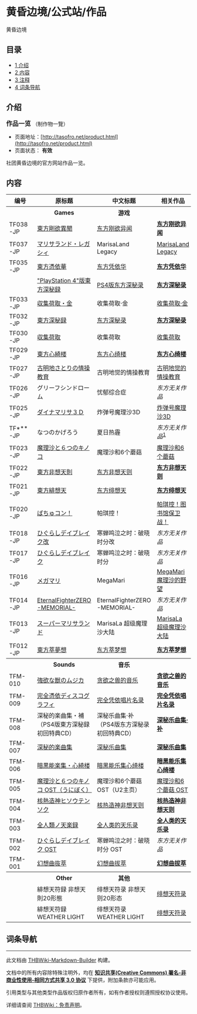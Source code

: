 # 黄昏边境/公式站/作品

<!-- source html: G:\repos\THBWiki-Markdown-Builder\THBWikiMarkdown\Temp\main\a\a9\ns0%3A%E9%BB%84%E6%98%8F%E8%BE%B9%E5%A2%83%2F%E5%85%AC%E5%BC%8F%E7%AB%99%2F%E4%BD%9C%E5%93%81.html -->

黄昏边境


## 目录

- [1 介绍](#介绍)
- [2 内容](#内容)
- [3 注释](#注释)
- [4 词条导航](#词条导航)





## 介绍
  
<big> **作品一览** </big>（制作物一覽）
  

- 页面地址：[http://tasofro.net/product.html](http://tasofro.net/product.html)
- 页面状态： **有效** 

  
社团黄昏边境的官方网站作品一览。
  


## 内容

<table>

<tbody><tr>
<th>编号</th>
<th>原标题</th>
<th>中文标题</th>
<th>相关作品
</th></tr>
<tr>
<th></th>
<th>Games</th>
<th>游戏</th>
<th>
</th></tr>
<tr>
<td>TF038-JP</td>
<td><a rel="nofollow" class="external text" href="http://tasofro.net/touhou175/index.html">東方剛欲異聞</a></td>
<td><a href="./黄昏边境-东方刚欲异闻.md" title="黄昏边境/东方刚欲异闻">东方刚欲异闻</a></td>
<td><b><a href="./东方刚欲异闻.md" title="东方刚欲异闻">东方刚欲异闻</a></b>
</td></tr>
<tr>
<td>TF037-JP</td>
<td><a rel="nofollow" class="external text" href="http://tasofro.net/marilega/index.html">マリサランド・レガシィ</a></td>
<td>MarisaLand Legacy</td>
<td><a href="./マリサランド・レガシィ.md" title="マリサランド・レガシィ">MarisaLand Legacy</a>
</td></tr>
<tr>
<td>TF035-JP</td>
<td><a rel="nofollow" class="external text" href="http://tasofro.net/touhou155/index.html">東方憑依華</a></td>
<td><a href="./黄昏边境-东方凭依华.md" title="黄昏边境/东方凭依华">东方凭依华</a></td>
<td><b><a href="./东方凭依华.md" title="东方凭依华">东方凭依华</a></b>
</td></tr>
<tr>
<td></td>
<td><a rel="nofollow" class="external text" href="http://tasofro.net/touhou145ps4/index.html">"PlayStation 4"版東方深秘録</a></td>
<td><a href="./黄昏边境-PS4版东方深秘录.md" title="黄昏边境/PS4版东方深秘录">PS4版东方深秘录</a></td>
<td><b><a href="./东方深秘录.md" title="东方深秘录">东方深秘录</a></b>
</td></tr>
<tr>
<td>TF033-JP</td>
<td><a rel="nofollow" class="external text" href="http://tasofro.net/ssntrg/index.html">収集荷取・金</a></td>
<td>收集荷取·金</td>
<td><a href="./収集荷取・金_-Shoot_Shoot_Nitori_The_Golden-.md" title="収集荷取・金 -Shoot Shoot Nitori The Golden-">收集荷取·金</a>
</td></tr>
<tr>
<td>TF032-JP</td>
<td><a rel="nofollow" class="external text" href="http://tasofro.net/touhou145/index.html">東方深秘録</a></td>
<td><a href="./黄昏边境-东方深秘录.md" title="黄昏边境/东方深秘录">东方深秘录</a></td>
<td><b><a href="./东方深秘录.md" title="东方深秘录">东方深秘录</a></b>
</td></tr>
<tr>
<td>TF030-JP</td>
<td><a rel="nofollow" class="external text" href="http://tasofro.net/ssntr/index.html">収集荷取</a></td>
<td>收集荷取</td>
<td><a href="./収集荷取_Shoot_Shoot_にとり.md" title="収集荷取 Shoot Shoot にとり">收集荷取</a>
</td></tr>
<tr>
<td>TF029-JP</td>
<td><a rel="nofollow" class="external text" href="http://tasofro.net/touhou135/index.html">東方心綺楼</a></td>
<td><a href="./黄昏边境-东方心绮楼.md" title="黄昏边境/东方心绮楼">东方心绮楼</a></td>
<td><b><a href="./东方心绮楼.md" title="东方心绮楼">东方心绮楼</a></b>
</td></tr>
<tr>
<td>TF027-JP</td>
<td><a rel="nofollow" class="external text" href="http://tasofro.net/satori/index.html">古明地さとりの情操教育</a></td>
<td>古明地觉的情操教育</td>
<td><a href="./古明地さとりの情操教育.md" title="古明地さとりの情操教育">古明地觉的情操教育</a>
</td></tr>
<tr>
<td>TF026-JP</td>
<td>グリーフシンドローム</td>
<td>忧郁综合症</td>
<td><i>东方无关作品</i>
</td></tr>
<tr>
<td>TF025-JP</td>
<td><a rel="nofollow" class="external text" href="http://tasofro.net/dynamarisa/index.html">ダイナマリサ３Ｄ</a></td>
<td>炸弹号魔理沙3D</td>
<td><a href="./ダイナマリサ３Ｄ.md" title="ダイナマリサ３Ｄ">炸弹号魔理沙3D</a>
</td></tr>
<tr>
<td>TF***-JP</td>
<td>なつのかげろう</td>
<td>夏日热霾</td>
<td><i>东方无关作品</i><sup id="cite_ref-1" class="reference"><a href="#cite_note-1">1</a></sup>
</td></tr>
<tr>
<td>TF023-JP</td>
<td><a rel="nofollow" class="external text" href="http://tasofro.net/6kinoko/index.html">魔理沙と６つのキノコ</a></td>
<td>魔理沙和6个蘑菇</td>
<td><a href="./魔理沙と６つのキノコ.md" title="魔理沙と６つのキノコ">魔理沙和6个蘑菇</a>
</td></tr>
<tr>
<td>TF022-JP</td>
<td><a rel="nofollow" class="external text" href="http://tasofro.net/touhou123/index.html">東方非想天則</a></td>
<td><a href="./黄昏边境-东方非想天则.md" title="黄昏边境/东方非想天则">东方非想天则</a></td>
<td><b><a href="./东方非想天则.md" title="东方非想天则">东方非想天则</a></b>
</td></tr>
<tr>
<td>TF021-JP</td>
<td><a rel="nofollow" class="external text" href="http://tasofro.net/touhou105/index.html">東方緋想天</a></td>
<td><a href="./黄昏边境-东方绯想天.md" title="黄昏边境/东方绯想天">东方绯想天</a></td>
<td><b><a href="./东方绯想天.md" title="东方绯想天">东方绯想天</a></b>
</td></tr>
<tr>
<td>TF020-JP</td>
<td><a rel="nofollow" class="external text" href="http://tasofro.net/patchcon/index.html">ぱちゅコン！</a></td>
<td>帕琪控！</td>
<td><a href="./ぱちゅコン！_Defend_the_library!.md" title="ぱちゅコン！ Defend the library!">帕琪控！图书馆保卫战！</a>
</td></tr>
<tr>
<td>TF018-JP</td>
<td><a rel="nofollow" class="external text" href="http://tasofro.net/higurashi_kai/index.html">ひぐらしデイブレイク改</a></td>
<td>寒蝉鸣泣之时：破晓时分改</td>
<td><i>东方无关作品</i>
</td></tr>
<tr>
<td>TF017-JP</td>
<td><a rel="nofollow" class="external text" href="http://tasofro.net/higurashi/index.html">ひぐらしデイブレイク</a></td>
<td>寒蝉鸣泣之时：破晓时分</td>
<td><i>东方无关作品</i>
</td></tr>
<tr>
<td>TF016-JP</td>
<td><a rel="nofollow" class="external text" href="http://tasofro.net/megamari/index.html">メガマリ</a></td>
<td>MegaMari</td>
<td><a href="./MegaMari_魔理沙の野望.md" title="MegaMari 魔理沙の野望">MegaMari 魔理沙的野望</a>
</td></tr>
<tr>
<td>TF014-JP</td>
<td><a rel="nofollow" class="external text" href="http://tasofro.net/efz/index.html">EternalFighterZERO -MEMORIAL-</a></td>
<td>EternalFighterZERO -MEMORIAL-</td>
<td><i>东方无关作品</i>
</td></tr>
<tr>
<td>TF013-JP</td>
<td><a rel="nofollow" class="external text" href="http://tasofro.net/marisala/index.html">スーパーマリサランド</a></td>
<td>MarisaLa 超级魔理沙大陆</td>
<td><a href="./MarisaLa_スーパーマリサランド.md" title="MarisaLa スーパーマリサランド">MarisaLa 超级魔理沙大陆</a>
</td></tr>
<tr>
<td>TF012-JP</td>
<td><a rel="nofollow" class="external text" href="http://tasofro.net/touhou/index.html">東方萃夢想</a></td>
<td><a href="./黄昏边境-东方萃梦想.md" title="黄昏边境/东方萃梦想">东方萃梦想</a></td>
<td><b><a href="./东方萃梦想.md" title="东方萃梦想">东方萃梦想</a></b>
</td></tr>
<tr>
<th></th>
<th>Sounds</th>
<th>音乐</th>
<th>
</th></tr>
<tr>
<td>TFM-010</td>
<td><a rel="nofollow" class="external text" href="http://tasofro.net/touhou175/cd.html">強欲な獣のムジカ</a></td>
<td><a href="./黄昏边境-贪欲之兽的音乐.md" title="黄昏边境/贪欲之兽的音乐">贪欲之兽的音乐</a></td>
<td><b><a href="./贪欲之兽的音乐.md" title="贪欲之兽的音乐">贪欲之兽的音乐</a></b>
</td></tr>
<tr>
<td>TFM-009</td>
<td><a rel="nofollow" class="external text" href="http://tasofro.net/touhou155/cd.html">完全憑依ディスコグラフィ</a></td>
<td><a href="./黄昏边境-完全凭依唱片名录.md" title="黄昏边境/完全凭依唱片名录">完全凭依唱片名录</a></td>
<td><b><a href="./完全凭依唱片名录.md" title="完全凭依唱片名录">完全凭依唱片名录</a></b>
</td></tr>
<tr>
<td>TFM-008</td>
<td>深秘的楽曲集・補（PS4版東方深秘録初回特典CD）</td>
<td>深秘乐曲集·补（PS4版东方深秘录初回特典CD）</td>
<td><b><a href="./深秘乐曲集-补.md" title="深秘乐曲集/补">深秘乐曲集·补</a></b>
</td></tr>
<tr>
<td>TFM-007</td>
<td><a rel="nofollow" class="external text" href="http://tasofro.net/touhou145/cd.html">深秘的楽曲集</a></td>
<td><a href="./黄昏边境-深秘乐曲集.md" title="黄昏边境/深秘乐曲集">深秘乐曲集</a></td>
<td><b><a href="./深秘乐曲集.md" title="深秘乐曲集">深秘乐曲集</a></b>
</td></tr>
<tr>
<td>TFM-006</td>
<td><a rel="nofollow" class="external text" href="http://tasofro.net/touhou135/cd.html">暗黒能楽集・心綺楼</a></td>
<td><a href="./黄昏边境-暗黑能乐集心绮楼.md" title="黄昏边境/暗黑能乐集心绮楼">暗黑能乐集心绮楼</a></td>
<td><b><a href="./暗黑能乐集心绮楼.md" title="暗黑能乐集心绮楼">暗黑能乐集心绮楼</a></b>
</td></tr>
<tr>
<td>TFM-005</td>
<td><a rel="nofollow" class="external text" href="http://www.u-2.skr.jp/event/6kinokocd/index.html">魔理沙と６つのキノコ OST（うにぼく）</a></td>
<td>魔理沙和6个蘑菇 OST（U2主页）</td>
<td><a href="./魔理沙と6つのキノコ_ORIGINAL_SOUNDTRACK.md" title="魔理沙と6つのキノコ ORIGINAL SOUNDTRACK">魔理沙和6个蘑菇 OST</a>
</td></tr>
<tr>
<td>TFM-004</td>
<td><a rel="nofollow" class="external text" href="http://tasofro.net/touhou123/cd.html">核熱造神ヒソウテンソク</a></td>
<td><a href="./黄昏边境-核热造神非想天则.md" title="黄昏边境/核热造神非想天则">核热造神非想天则</a></td>
<td><b><a href="./核热造神非想天则.md" title="核热造神非想天则">核热造神非想天则</a></b>
</td></tr>
<tr>
<td>TFM-003</td>
<td><a rel="nofollow" class="external text" href="http://tasofro.net/touhou105/cd.html">全人類ノ天楽録</a></td>
<td><a href="./黄昏边境-全人类的天乐录.md" title="黄昏边境/全人类的天乐录">全人类的天乐录</a></td>
<td><b><a href="./全人类的天乐录.md" title="全人类的天乐录">全人类的天乐录</a></b>
</td></tr>
<tr>
<td>TFM-002</td>
<td><a rel="nofollow" class="external text" href="http://tasofro.net/higurashi/cd.html">ひぐらしデイブレイク OST</a></td>
<td>寒蝉鸣泣之时：破晓时分 OST</td>
<td><i>东方无关作品</i>
</td></tr>
<tr>
<td>TFM-001</td>
<td><a rel="nofollow" class="external text" href="http://tasofro.net/touhou/cd.html">幻想曲抜萃</a></td>
<td><a href="./黄昏边境-幻想曲拔萃.md" title="黄昏边境/幻想曲拔萃">幻想曲拔萃</a></td>
<td><b><a href="./幻想曲拔萃.md" title="幻想曲拔萃">幻想曲拔萃</a></b>
</td></tr>
<tr>
<th></th>
<th>Other</th>
<th>其他</th>
<th>
</th></tr>
<tr>
<td></td>
<td>緋想天符録 非想天則20形態</td>
<td>绯想天符录 非想天则20形态</td>
<td><a href="/index.php?title=%E7%BB%AF%E6%83%B3%E5%A4%A9%E7%AC%A6%E5%BD%95&amp;action=edit&amp;redlink=1" class="new" title="绯想天符录（页面不存在）">绯想天符录</a>
</td></tr>
<tr>
<td></td>
<td>緋想天符録 WEATHER LIGHT</td>
<td>绯想天符录 WEATHER LIGHT</td>
<td><a href="/index.php?title=%E7%BB%AF%E6%83%B3%E5%A4%A9%E7%AC%A6%E5%BD%95&amp;action=edit&amp;redlink=1" class="new" title="绯想天符录（页面不存在）">绯想天符录</a>
</td></tr></tbody></table>



[^cite_note-1]: 仅为2010年的愚人节演示游戏，并未正式发布


## 词条导航




---

此文档由 [THBWiki-Markdown-Builder](https://github.com/Delsin-Yu/THBWiki-Markdown-Builder) 构建。

文档中的所有内容除特殊注明外，均在 [**知识共享(Creative Commons) 署名-非商业性使用-相同方式共享 3.0 协议**](https://creativecommons.org/licenses/by-sa/3.0/deed.zh-hans) 下提供，附加条款亦可能应用。

引用类型与其他类型作品版权归原作者所有，如有作者授权则遵照授权协议使用。

详细请查阅 [THBWiki：免责声明](https://thbwiki.cc/THBWiki:%E5%85%8D%E8%B4%A3%E5%A3%B0%E6%98%8E)。

